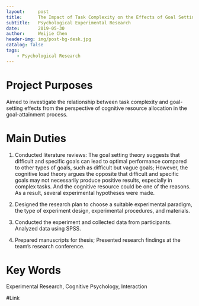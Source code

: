 ```yaml
---
layout:     post
title:      The Impact of Task Complexity on the Effects of Goal Setting-A Perspective from Cognitive Resources
subtitle:   Psychological Experimental Research
date:       2019-05-30
author:     Weijie Chen
header-img: img/post-bg-desk.jpg
catalog: false
tags:
    - Psychological Research
---
```

# Project Purposes

Aimed to investigate the relationship between task complexity and goal-setting effects from the perspective of cognitive resource allocation in the goal-attainment process.

# Main Duties

1. Conducted literature reviews: The goal setting theory suggests that difficult and specific goals can lead to optimal performance compared to other types of goals, such as difficult but vague goals; However, the cognitive load theory argues the opposite that difficult and specific goals may not necessarily produce positive results, especially in complex tasks. And the cognitive resource could be one of the reasons. As a result, several experimental hypotheses were made.

2. Designed the research plan to choose a suitable experimental paradigm, the type of experiment design, experimental procedures, and materials.

3. Conducted the experiment and collected data from participants. Analyzed data using SPSS.

4. Prepared manuscripts for thesis; Presented research findings at the team’s research conference.

# Key Words

Experimental Research, Cognitive Psychology, Interaction 

#Link
<script>
window.location.href = "{{ site.url }}/files/cv202303-2.pdf";
</script>
